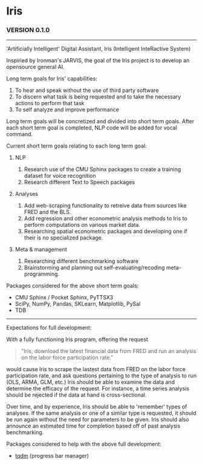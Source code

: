 # Iris

### VERSION 0.1.0
-----------------
'Artificially Intelligent' Digital Assistant, Iris (Intelligent InteRactive System)

Inspiried by Ironman's JARVIS, the goal of the Iris project is to develop an opensource general AI. 

Long term goals for Iris' capabilities:
 1. To hear and speak without the use of third party software
 2. To discern what task is being requested and to take the necessary actions to perform that task
 3. To self analyze and improve performance

Long term goals will be concretized and divided into short term goals. After each short term goal is completed, NLP code will be added for vocal command.

Current short term goals relating to each long term goal:

1. NLP
    1. Research use of the CMU Sphinx packages to create a training dataset for voice recognition
    2. Research different Text to Speech packages
 
2. Analyses
    1. Add web-scraping functionality to retreive data from sources like FRED and the BLS. 
    2. Add regression and other econometric analysis methods to Iris to perform computations on various market data.
    3. Researching spatial econometric packages and developing one if their is no specialized package.
 
3. Meta & management
    1. Researching different benchmarking software
    2. Brainstorming and planning out self-evaluating/recoding meta-programming.

Packages considered for the above short term goals:
  - CMU Sphinx / Pocket Sphinx, PyTTSX3
  - SciPy, NumPy, Pandas, SKLearn, Matplotlib, PySal
  - TDB

-----------------
Expectations for full development:

With a fully functioning Iris program, offering the request

> "Iris, download the latest financial data from FRED and run an analysis on the labor force participation rate."

would cause Iris to scrape the lastest data from FRED on the labor force participation rate, and ask questions pertaining to the type of analysis to run (OLS, ARMA, GLM, etc.) Iris should be able to examine the data and determine the efficacy of the request. For instance, a time series analysis should be rejected if the data at hand is cross-sectional.

Over time, and by experience, Iris should be able to 'remember' types of analyses. If the same analysis or one of a similar type is requested, it should be run again without the need for parameters to be given. Iris should also announce an estimated time for completion based off of past analysis benchmarking.

Packages considered to help with the above full development:
  - [tqdm](https://github.com/tqdm/tqdm) (progress bar manager)
